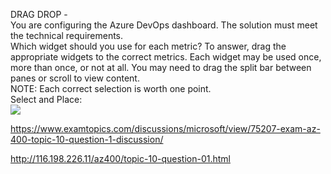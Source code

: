 DRAG DROP -<br/>You are configuring the Azure DevOps dashboard. The solution must meet the technical requirements.<br/>Which widget should you use for each metric? To answer, drag the appropriate widgets to the correct metrics. Each widget may be used once, more than once, or not at all. You may need to drag the split bar between panes or scroll to view content.<br/>NOTE: Each correct selection is worth one point.<br/>Select and Place:<br/><img src="https://www.examtopics.com/assets/media/exam-media/04257/0050800002.jpg" class="in-exam-image"/><br/><p><a href="https://www.examtopics.com/discussions/microsoft/view/75207-exam-az-400-topic-10-question-1-discussion/">https://www.examtopics.com/discussions/microsoft/view/75207-exam-az-400-topic-10-question-1-discussion/</a></p><p><a href="http://116.198.226.11/az400/topic-10-question-01.html">http://116.198.226.11/az400/topic-10-question-01.html</a></p><script src="https://giscus.app/client.js"                    data-repo="azsamples/az204"                    data-repo-id="R_kgDOMRXzDQ"                    data-category="General"                    data-category-id="DIC_kwDOMRXzDc4Cgi27"                    data-mapping="pathname"                    data-strict="0"                    data-reactions-enabled="0"                    data-emit-metadata="0"                    data-input-position="bottom"                    data-theme="preferred_color_scheme"                    data-lang="en"                    crossorigin="anonymous"                    async>                    </script>
